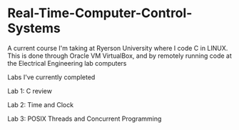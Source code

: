 # Real-Time-Computer-Control-Systems
A current course I'm taking at Ryerson University where I code C in LINUX. This is done through Oracle VM VirtualBox, and by remotely running code at the Electrical Engineering lab computers

Labs I've currently completed

Lab 1: C review

Lab 2: Time and Clock

Lab 3: POSIX Threads and Concurrent Programming

